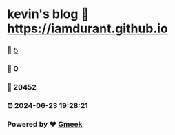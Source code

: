 # kevin's blog :link: https://iamdurant.github.io 
### :page_facing_up: [5](https://iamdurant.github.io/tag.html) 
### :speech_balloon: 0 
### :hibiscus: 20452 
### :alarm_clock: 2024-06-23 19:28:21 
### Powered by :heart: [Gmeek](https://github.com/Meekdai/Gmeek)
